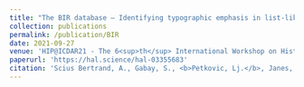 ```yaml
---
title: "The BIR database – Identifying typographic emphasis in list-like historical documents."
collection: publications
permalink: /publication/BIR
date: 2021-09-27
venue: 'HIP@ICDAR21 - The 6<sup>th</sup> International Workshop on Historical Document Imaging and Processing'
paperurl: 'https://hal.science/hal-03355683'
citation: 'Scius Bertrand, A., Gabay, S., <b>Petkovic, Lj.</b>, Janes, J., Corbières, C., & Clérice, T. (2021). &quot;The BIR database – Identifying typographic emphasis in list-like historical documents&quot;.<i> The 6th International Workshop on Historical Document Imaging and Processing</i>.'
---
```

<!--[Download paper here](http://academicpages.github.io/files/paper1.pdf)-->

<!--Recommended citation: Your Name, You. (2009). "Paper Title Number 1." <i>Journal 1</i>. 1(1).-->